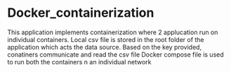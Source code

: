 # Docker_containerization
This application implements containerization where 2 applucation run on individual containers. 
Local csv file is stored in the root folder of the application which acts the data source. 
Based on the key provided, conatiners communicate and read the csv file
Docker compose file is used to run both the containers n an individual network

